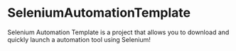 # SeleniumAutomationTemplate
Selenium Automation Template is a project that allows you to download and quickly launch a automation tool using Selenium!

